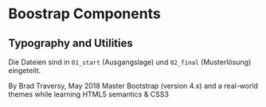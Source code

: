 # Boostrap Components
## Typography and Utilities

Die Dateien sind in `01_start` (Ausgangslage) und `02_final` (Musterlösung) eingeteilt.

By Brad Traversy, May 2018
Master Bootstrap (version 4.x) and a real-world themes while learning HTML5 semantics & CSS3
